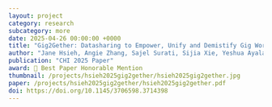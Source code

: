 ```yaml
---
layout: project
category: research
subcategory: more
date: 2025-04-26 00:00:00 +0000
title: "Gig2Gether: Datasharing to Empower, Unify and Demistify Gig Work"
author: "Jane Hsieh, Angie Zhang, Sajel Surati, Sijia Xie, Yeshua Ayala, Nithila Sathiya, <b>Tzu-Sheng Kuo</b>, Min Kyung Lee, Haiyi Zhu"
publication: "CHI 2025 Paper"
award: 🏅 Best Paper Honorable Mention
thumbnail: /projects/hsieh2025gig2gether/hsieh2025gig2gether.jpg
paper: /projects/hsieh2025gig2gether/hsieh2025gig2gether.pdf
doi: https://doi.org/10.1145/3706598.3714398
---
```

